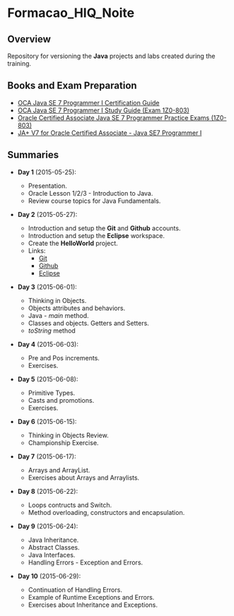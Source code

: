# Formacao_HIQ_Noite
## Overview
Repository for versioning the **Java** projects and labs created during the training.

## Books and Exam Preparation
* [OCA Java SE 7 Programmer I Certification Guide](http://www.amazon.co.uk/OCA-Java-Programmer-Certification-Guide/dp/1617291048/ref=sr_1_cc_1?s=aps&ie=UTF8&qid=1435671844&sr=1-1-catcorr&keywords=OCA+Java+SE+7+Programmer+I+Certification+Guide)
* [OCA Java SE 7 Programmer I Study Guide (Exam 1Z0-803)](http://www.amazon.co.uk/Programmer-Study-Guide-1Z0-803-Oracle/dp/0071789421/ref=sr_1_cc_3?s=aps&ie=UTF8&qid=1435671844&sr=1-3-catcorr&keywords=OCA+Java+SE+7+Programmer+I+Certification+Guide)
* [Oracle Certified Associate Java SE 7 Programmer Practice Exams (1Z0-803)](http://www.amazon.co.uk/Oracle-Certified-Associate-Programmer-Practice-ebook/dp/B007SA1GNU/ref=sr_1_fkmr3_3?s=books&ie=UTF8&qid=1435671991&sr=1-3-fkmr3&keywords=Oracle+Certified+Associate+Java+SE+7+Programmer+Practice+Exams+%281Z0-803%29)
* [JA+ V7 for Oracle Certified Associate - Java SE7 Programmer I](http://enthuware.com/index.php/mock-exams/oracle-certified-associate/java-programmer-certification-i)

## Summaries
* **Day 1** (2015-05-25):
  * Presentation.
  * Oracle Lesson 1/2/3 - Introduction to Java.
  * Review course topics for Java Fundamentals.

* **Day 2** (2015-05-27):
  * Introduction and setup the **Git** and **Github** accounts. 
  * Introduction and setup the **Eclipse** workspace.
  * Create the **HelloWorld** project.
  * Links:
	* [Git](http://git-scm.com/)
	* [Github](https://github.com/)
	* [Eclipse](https://www.eclipse.org/)

* **Day 3** (2015-06-01):
  * Thinking in Objects.
  * Objects attributes and behaviors.
  * Java - *main* method.
  * Classes and objects. Getters and Setters.
  * *toString* method

* **Day 4** (2015-06-03):
  * Pre and Pos increments.
  * Exercises.

* **Day 5** (2015-06-08):
  * Primitive Types.
  * Casts and promotions.
  * Exercises.

* **Day 6** (2015-06-15):
  * Thinking in Objects Review. 
  * Championship Exercise.

* **Day 7** (2015-06-17):
  * Arrays and ArrayList. 
  * Exercises about Arrays and Arraylists.

* **Day 8** (2015-06-22):
   * Loops contructs and Switch.
   * Method overloading, constructors and encapsulation.

* **Day 9** (2015-06-24):
   * Java Inheritance.
   * Abstract Classes.
   * Java Interfaces.
   * Handling Errors - Exception and Errors.
   
* **Day 10** (2015-06-29):
   * Continuation of Handling Errors.
   * Example of Runtime Exceptions and Errors.
   * Exercises about Inheritance and Exceptions.
